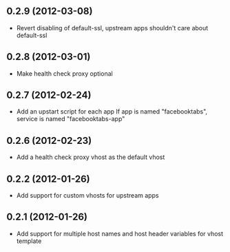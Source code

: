 ## 0.2.9 (2012-03-08)

* Revert disabling of default-ssl, upstream apps shouldn't care about default-ssl

## 0.2.8 (2012-03-01)

* Make health check proxy optional

## 0.2.7 (2012-02-24)

* Add an upstart script for each app
  If app is named "facebooktabs", service is named "facebooktabs-app"

## 0.2.6 (2012-02-23)

* Add a health check proxy vhost as the default vhost

## 0.2.2 (2012-01-26)

* Add support for custom vhosts for upstream apps

## 0.2.1 (2012-01-26)

* Add support for multiple host names and host header variables for vhost
  template
